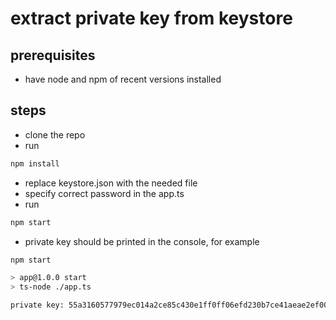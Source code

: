 # extract private key from keystore

## prerequisites
* have node and npm of recent versions installed

## steps
* clone the repo
* run 
```bash 
npm install
```
* replace keystore.json with the needed file
* specify correct password in the app.ts
* run  
```bash 
npm start
```
* private key should be printed in the console, for example
```bash
npm start

> app@1.0.0 start
> ts-node ./app.ts

private key: 55a3160577979ec014a2ce85c430e1ff0ff06efd230b7ce41aeae2ef00edf175
``` 
